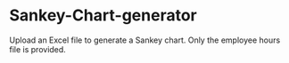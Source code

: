 # Sankey-Chart-generator
Upload an Excel file to generate a Sankey chart.
Only the employee hours file is provided.

